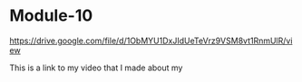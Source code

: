 # Module-10
https://drive.google.com/file/d/1ObMYU1DxJIdUeTeVrz9VSM8vt1RnmUlR/view

This is a link to my video that I made about my 
